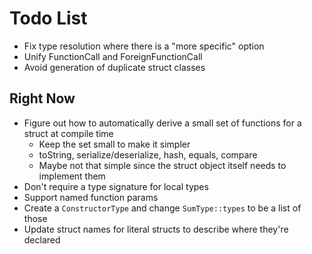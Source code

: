 # Todo List
* Fix type resolution where there is a "more specific" option
* Unify FunctionCall and ForeignFunctionCall
* Avoid generation of duplicate struct classes

## Right Now
* Figure out how to automatically derive a small set of functions for a struct at compile time
  * Keep the set small to make it simpler
  * toString, serialize/deserialize, hash, equals, compare
  * Maybe not that simple since the struct object itself needs to implement them
* Don't require a type signature for local types
* Support named function params
* Create a `ConstructorType` and change `SumType::types` to be a list of those
* Update struct names for literal structs to describe where they're declared
